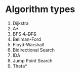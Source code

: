 # Algorithm types
1. Dijkstra
2. A*
3. BFS
~~4. DFS~~
5. Bellman-Ford
6. Floyd-Warshall
7. Bidirectional Search
8. IDA
9. Jump Point Search
10. Theta*
